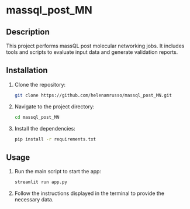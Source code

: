 # massql_post_MN

## Description
This project performs massQL post molecular networking jobs. It includes tools and scripts to evaluate input data and generate validation reports.

## Installation
1. Clone the repository:
   ```bash
   git clone https://github.com/helenamrusso/massql_post_MN.git
   ```
2. Navigate to the project directory:
   ```bash
   cd massql_post_MN
   ```
3. Install the dependencies:
   ```bash
   pip install -r requirements.txt
   ```

## Usage
1. Run the main script to start the app:
   ```bash
   streamlit run app.py
   ```
2. Follow the instructions displayed in the terminal to provide the necessary data.



